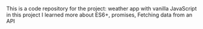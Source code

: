 
This is a code repository for the project: weather app with vanilla JavaScript 
in this project I learned more about ES6+, promises, Fetching data from an API
